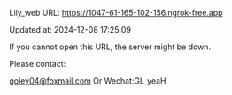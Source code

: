 Lily_web URL: https://1047-61-165-102-156.ngrok-free.app

Updated at: 2024-12-08 17:25:09

If you cannot open this URL, the server might be down.

Please contact: 

goley04@foxmail.com Or Wechat:GL_yeaH